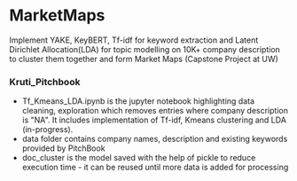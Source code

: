 # MarketMaps
Implement YAKE, KeyBERT, Tf-idf for keyword extraction and Latent Dirichlet Allocation(LDA) for topic modelling on 10K+ company description to cluster them together and form Market Maps (Capstone Project at UW)
### Kruti_Pitchbook

 * Tf_Kmeans_LDA.ipynb is the jupyter notebook highlighting data cleaning, exploration which removes entries where company description is "NA". It includes implementation of Tf-idf, Kmeans clustering and LDA (in-progress).
 * data folder contains company names, description and existing keywords provided by PitchBook
 * doc_cluster is the model saved with the help of pickle to reduce execution time - it can be reused until more data is added for processing
 
